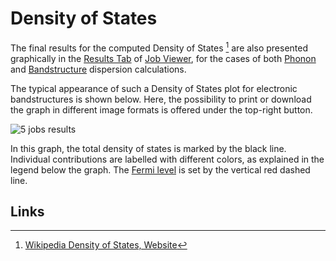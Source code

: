 # Density of States

The final results for the computed Density of States [^1] are also presented graphically in the [Results Tab](../../jobs/ui/results-tab.md) of [Job Viewer](../../jobs/ui/viewer.md), for the cases of both [Phonon](phonons.md) and [Bandstructure](bandstructure.md) dispersion calculations. 

The typical appearance of such a Density of States plot for electronic bandstructures is shown below. Here, the possibility to print or download the graph in different image formats is offered under the top-right button.

![5 jobs results](/images/Properties/5_jobs_results.png "5 jobs results")

In this graph, the total density of states is marked by the black line. Individual contributions are labelled with different colors, as explained in the legend below the graph. The [Fermi level](../scalar/energies.md#fermi-energy) is set by the vertical red dashed line.

## Links

[^1]: [Wikipedia Density of States, Website](https://en.wikipedia.org/wiki/Density_of_states)
